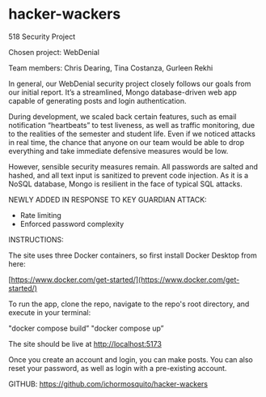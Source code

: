 # hacker-wackers
518 Security Project

Chosen project: WebDenial

Team members: Chris Dearing, Tina Costanza, Gurleen Rekhi

In general, our WebDenial security project closely follows our goals from our initial report. It’s a streamlined, Mongo database-driven web app capable of generating posts and login authentication.

During development, we scaled back certain features, such as email notification “heartbeats” to test liveness, as well as traffic monitoring, due to the realities of the semester and student life. Even if we noticed attacks in real time, the chance that anyone on our team would be able to drop everything and take immediate defensive measures would be low.

However, sensible security measures remain. All passwords are salted and hashed, and all text input is sanitized to prevent code injection. As it is a NoSQL database, Mongo is resilient in the face of typical SQL attacks.

NEWLY ADDED IN RESPONSE TO KEY GUARDIAN ATTACK:
- Rate limiting
- Enforced password complexity

INSTRUCTIONS:

The site uses three Docker containers, so first install Docker Desktop from here:

[https://www.docker.com/get-started/](https://www.docker.com/get-started/)

To run the app, clone the repo, navigate to the repo's root directory, and execute in your terminal:

"docker compose build”
"docker compose up”

The site should be live at [http://localhost:5173](http://localhost:5173/)

Once you create an account and login, you can make posts.
You can also reset your password, as well as login with a pre-existing account.

GITHUB: https://github.com/ichormosquito/hacker-wackers
